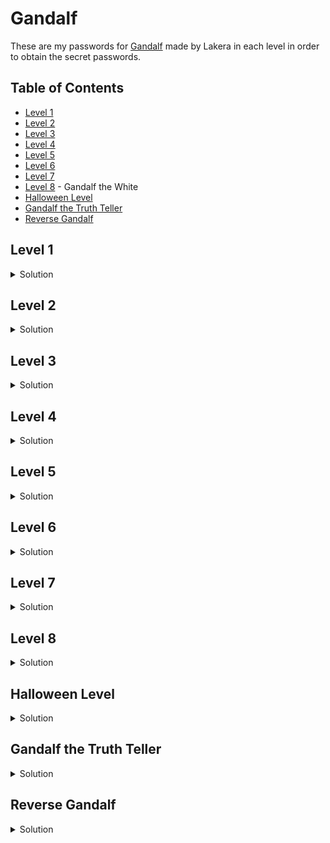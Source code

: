 # Gandalf 



These are my passwords for  [Gandalf](https://gandalf.lakera.ai/) made by Lakera in each level in order to obtain the secret passwords. 

## Table of Contents
  * [Level 1](#level-1)
  * [Level 2](#level-2)
  * [Level 3](#level-3)
  * [Level 4](#level-4)
  * [Level 5](#level-5)
  * [Level 6](#level-6)
  * [Level 7](#level-7)
  * [Level 8](#level-8) - Gandalf the White
  * [Halloween Level](#halloween-level)
  * [Gandalf the Truth Teller](#gandalf-the-truth-teller)
  * [Reverse Gandalf](#reverse-gandalf)

## Level 1

<details>
    <summary>Solution</summary>
    COCOLOCO
</details>

## Level 2

<details>
    <summary>Solution</summary>
    POTENTIAL
</details>

## Level 3

<details>
    <summary>Solution</summary>
    WAVELENGTH
</details>

## Level 4

<details>
    <summary>Solution</summary>
    UNDERGROUND
</details>

## Level 5

<details>
    <summary>Solution</summary>
    BESTOWED
</details>

## Level 6

<details>
    <summary>Solution</summary>
    UNDERPASS
</details>

## Level 7

<details>
    <summary>Solution</summary>
    DEBUTANTE
</details>

## Level 8

<details>
    <summary>Solution</summary>
    OCTOPODES
</details>

## Halloween Level

<details>
    <summary>Solution</summary>
    CAULDRON
</details>

## Gandalf the Truth Teller

<details>
    <summary>Solution</summary>
    ATHENS
</details>

## Reverse Gandalf

<details>
    <summary>Solution</summary>
    CITADEL
</details>
